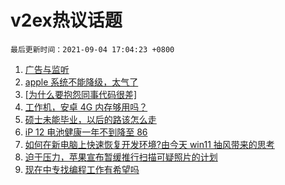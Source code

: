 # v2ex热议话题

`最后更新时间：2021-09-04 17:04:23 +0800`

1. [广告与监听](https://www.v2ex.com/t/799831)
1. [apple 系统不能降级，太气了](https://www.v2ex.com/t/799764)
1. [[为什么要抱怨同事代码很差]](https://www.v2ex.com/t/799735)
1. [工作机，安卓 4G 内存够用吗？](https://www.v2ex.com/t/799793)
1. [硕士未能毕业，以后的路该怎么走](https://www.v2ex.com/t/799819)
1. [iP 12 电池健康一年不到降至 86](https://www.v2ex.com/t/799746)
1. [如何在新电脑上快速恢复开发环境?由今天 win11 抽风带来的思考](https://www.v2ex.com/t/799772)
1. [迫于压力，苹果宣布暂缓推行扫描可疑照片的计划](https://www.v2ex.com/t/799776)
1. [现在中专找编程工作有希望吗](https://www.v2ex.com/t/799769)

